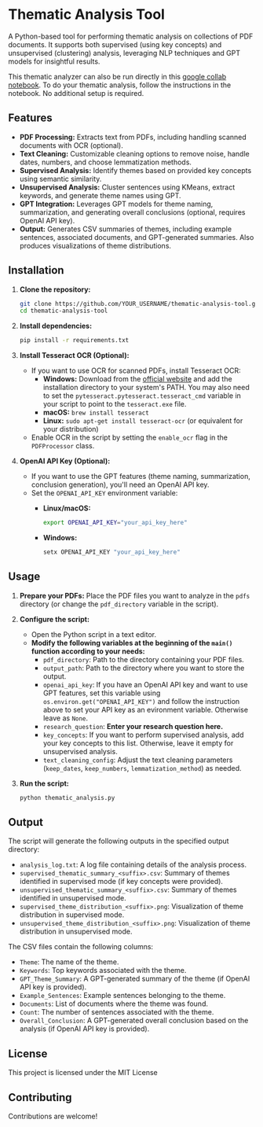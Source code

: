 # Thematic Analysis Tool

A Python-based tool for performing thematic analysis on collections of PDF documents. It supports both supervised (using key concepts) and unsupervised (clustering) analysis, leveraging NLP techniques and GPT models for insightful results.

This thematic analyzer can also be run directly in this [google collab notebook](https://colab.research.google.com/drive/181m_di0C8bzOgJxSKUgpuklvSpTzEQOV?usp=sharing). To do your thematic analysis, follow the instructions in the notebook. No additional setup is required.

## Features

-   **PDF Processing:** Extracts text from PDFs, including handling scanned documents with OCR (optional).
-   **Text Cleaning:** Customizable cleaning options to remove noise, handle dates, numbers, and choose lemmatization methods.
-   **Supervised Analysis:** Identify themes based on provided key concepts using semantic similarity.
-   **Unsupervised Analysis:** Cluster sentences using KMeans, extract keywords, and generate theme names using GPT.
-   **GPT Integration:** Leverages GPT models for theme naming, summarization, and generating overall conclusions (optional, requires OpenAI API key).
-   **Output:** Generates CSV summaries of themes, including example sentences, associated documents, and GPT-generated summaries. Also produces visualizations of theme distributions.

## Installation

1. **Clone the repository:**

    ```bash
    git clone https://github.com/YOUR_USERNAME/thematic-analysis-tool.git
    cd thematic-analysis-tool
    ```

2. **Install dependencies:**

    ```bash
    pip install -r requirements.txt
    ```

3. **Install Tesseract OCR (Optional):**

    -   If you want to use OCR for scanned PDFs, install Tesseract OCR:
        -   **Windows:** Download from the [official website](https://tesseract-ocr.github.io/tessdoc/Home.html) and add the installation directory to your system's PATH. You may also need to set the `pytesseract.pytesseract.tesseract_cmd` variable in your script to point to the `tesseract.exe` file.
        -   **macOS:** `brew install tesseract`
        -   **Linux:** `sudo apt-get install tesseract-ocr` (or equivalent for your distribution)
    -   Enable OCR in the script by setting the `enable_ocr` flag in the `PDFProcessor` class.

4. **OpenAI API Key (Optional):**

    -   If you want to use the GPT features (theme naming, summarization, conclusion generation), you'll need an OpenAI API key.
    -   Set the `OPENAI_API_KEY` environment variable:
        -   **Linux/macOS:**

            ```bash
            export OPENAI_API_KEY="your_api_key_here"
            ```

        -   **Windows:**

            ```bash
            setx OPENAI_API_KEY "your_api_key_here"
            ```

## Usage

1. **Prepare your PDFs:** Place the PDF files you want to analyze in the `pdfs` directory (or change the `pdf_directory` variable in the script).
2. **Configure the script:**
    *   Open the Python script in a text editor.
    *   **Modify the following variables at the beginning of the `main()` function according to your needs:**
        *   `pdf_directory`: Path to the directory containing your PDF files.
        *   `output_path`: Path to the directory where you want to store the output.
        *   `openai_api_key`: If you have an OpenAI API key and want to use GPT features, set this variable using `os.environ.get("OPENAI_API_KEY")` and follow the instruction above to set your API key as an evironment variable. Otherwise leave as `None`.
        *   `research_question`: **Enter your research question here.**
        *   `key_concepts`: If you want to perform supervised analysis, add your key concepts to this list. Otherwise, leave it empty for unsupervised analysis.
        *   `text_cleaning_config`: Adjust the text cleaning parameters (`keep_dates`, `keep_numbers`, `lemmatization_method`) as needed.
3. **Run the script:**

    ```bash
    python thematic_analysis.py
    ```

## Output

The script will generate the following outputs in the specified output directory:

-   `analysis_log.txt`: A log file containing details of the analysis process.
-   `supervised_thematic_summary_<suffix>.csv`: Summary of themes identified in supervised mode (if key concepts were provided).
-   `unsupervised_thematic_summary_<suffix>.csv`: Summary of themes identified in unsupervised mode.
-   `supervised_theme_distribution_<suffix>.png`: Visualization of theme distribution in supervised mode.
-   `unsupervised_theme_distribution_<suffix>.png`: Visualization of theme distribution in unsupervised mode.

The CSV files contain the following columns:

-   `Theme`: The name of the theme.
-   `Keywords`: Top keywords associated with the theme.
-   `GPT_Theme_Summary`: A GPT-generated summary of the theme (if OpenAI API key is provided).
-   `Example_Sentences`: Example sentences belonging to the theme.
-   `Documents`: List of documents where the theme was found.
-   `Count`: The number of sentences associated with the theme.
-   `Overall_Conclusion`: A GPT-generated overall conclusion based on the analysis (if OpenAI API key is provided).

## License

This project is licensed under the MIT License

## Contributing

Contributions are welcome!
